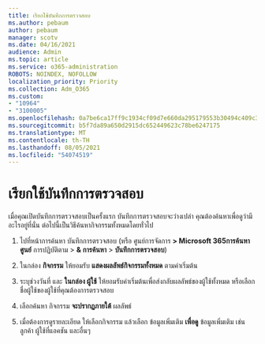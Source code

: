 ```yaml
---
title: เรียกใช้บันทึกการตรวจสอบ
ms.author: pebaum
author: pebaum
manager: scotv
ms.date: 04/16/2021
audience: Admin
ms.topic: article
ms.service: o365-administration
ROBOTS: NOINDEX, NOFOLLOW
localization_priority: Priority
ms.collection: Adm_O365
ms.custom:
- "10964"
- "3100005"
ms.openlocfilehash: 0a7be6ca17ff9c1934cf09d7e660da295179553b30494c409c345c5e3b5c5fd8
ms.sourcegitcommit: b5f7da89a650d2915dc652449623c78be6247175
ms.translationtype: MT
ms.contentlocale: th-TH
ms.lasthandoff: 08/05/2021
ms.locfileid: "54074519"
---
```

# <a name="retrieve-the-audit-logs"></a>เรียกใช้บันทึกการตรวจสอบ

เมื่อคุณเปิดบันทึกการตรวจสอบเป็นครั้งแรก บันทึกการตรวจสอบจะว่างเปล่า คุณต้องค้นหาเพื่อดูว่ามีอะไรอยู่ที่นั่น ต่อไปนี้เป็นวิธีค้นหากิจกรรมทั้งหมดโดยทั่วไป

1. ไปที่หน้าการค้นหา บันทึกการตรวจสอบ (หรือ ศูนย์การจัดการ **> Microsoft 365การค้นหาศูนย์** การปฏิบัติตาม  >  **& การค้นหา**  >  **บันทึกการตรวจสอบ**)

1. ในกล่อง **กิจกรรม** ให้ยอมรับ **แสดงผลลัพธ์กิจกรรมทั้งหมด** ตามค่าเริ่มต้น

1. ระบุช่วงวันที่ และ **ในกล่อง ผู้ใช้** ให้ยอมรับค่าเริ่มต้นเพื่อส่งกลับผลลัพธ์ของผู้ใช้ทั้งหมด หรือเลือกชื่อผู้ใช้ของผู้ใช้ที่คุณต้องการตรวจสอบ

1. เลือกค้นหา กิจกรรม **จะปรากฏภายใต้** ผลลัพธ์

1. เมื่อต้องการดูรายละเอียด ให้เลือกกิจกรรม แล้วเลือก ข้อมูลเพิ่มเติม **เพื่อดู** ข้อมูลเพิ่มเติม เช่น ลูกค้า ผู้ใช้ที่แอคชัน และอื่นๆ

